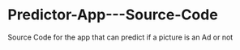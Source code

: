 # Predictor-App---Source-Code
Source Code for the app that can predict if a picture is an Ad or not
